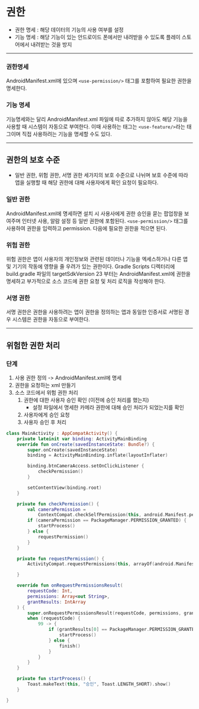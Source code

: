 # 권한

- 권한 명세 : 해당 데이터의 기능의 사용 여부를 설정
- 기능 명세 : 해당 기능이 있는 안드로이드 폰에서만 내려받을 수 있도록 플레이 스토어에서 내려받는 것을 방지

---

### 권한명세

AndroidManifest.xml에 있으며 `<use-permission/>` 태그를 포함하여 필요한 권한을 명세한다.

### 기능 명세

기능명세와는 달리 AndroidManifest.xml 파일에 따로 추가하지 않아도 해당 기능을 사용할 때 시스템이 자동으로 부여한다. 이때 사용하는 태그는 `<use-feature/>`라는 태그이며 직접 사용하려는 기능을 명세할 수도 있다.

---

## 권한의 보호 수준

- 일반 권한, 위험 권한, 서명 권한 세가지의 보호 수준으로 나뉘며 보호 수준에 따라 앱을 실행할 때 해당 권한에 대해 사용자에게 확인 요청이 필요하다.

### 일반 권한

AndroidManifest.xml에 명세하면 설치 시 사용사에게 권한 승인을 묻는 팝업창을 보여주며 인터넷 사용, 알람 설정 등 일반 권한에 포함된다. `<use-permission/>` 태그를 사용하여 권한을 입력하고 permission. 다음에 필요한 권한을 적으면 된다.

### 위험 권한

위험 권한은 앱이 사용자의 개인정보와 관련된 데이터나 기능을 엑세스하거나 다른 앱 및 기기의 작동에 영향을 줄 우려가 있는 권한이다. Gradle Scripts 디렉터리에 build.gradle 파일의 targetSdkVersion 23 부터는 AndroidManifest.xml에 권한을 명세하고 부가적으로 소스 코드에 권한 요청 및 처리 로직을 작성해야 한다.

### 서명 권한

서명 권한은 권한을 사용하려는 앱이 권한을 정의하는 앱과 동일한 인증서로 서명된 경우 시스템은 권한을 자동으로 부여한다.

---

## 위험한 권한 처리

### 단계

1. 사용 권한 정의 -> AndroidManifest.xml에 명세
2. 권한을 요청하는 xml 만들기
3. 소스 코드에서 위험 권한 처리
    1. 권한에 대한 사용자 승인 확인 (이전에 승인 처리를 했는지)
        - 설정 파일에서 명세한 카메라 권한에 대해 승인 처리가 되었는지를 확인
    2. 사용자에게 승인 요청
    3. 사용자 승인 후 처리

```kotlin
class MainActivity : AppCompatActivity() {
    private lateinit var binding: ActivityMainBinding
    override fun onCreate(savedInstanceState: Bundle?) {
        super.onCreate(savedInstanceState)
        binding = ActivityMainBinding.inflate(layoutInflater)

        binding.btnCameraAccess.setOnClickListener {
            checkPermission()
        }

        setContentView(binding.root)
    }

    private fun checkPermission() {
        val cameraPermission =
            ContextCompat.checkSelfPermission(this, android.Manifest.permission.CAMERA)
        if (cameraPermission == PackageManager.PERMISSION_GRANTED) {
            startProcess()
        } else {
            requestPermission()
        }
    }

    private fun requestPermission() {
        ActivityCompat.requestPermissions(this, arrayOf(android.Manifest.permission.CAMERA), 99)

    }

    override fun onRequestPermissionsResult(
        requestCode: Int,
        permissions: Array<out String>,
        grantResults: IntArray
    ) {
        super.onRequestPermissionsResult(requestCode, permissions, grantResults)
        when (requestCode) {
            99 -> {
                if (grantResults[0] == PackageManager.PERMISSION_GRANTED) {
                    startProcess()
                } else {
                    finish()
                }
            }
        }
    }

    private fun startProcess() {
        Toast.makeText(this, "승인", Toast.LENGTH_SHORT).show()
    }

}
```





